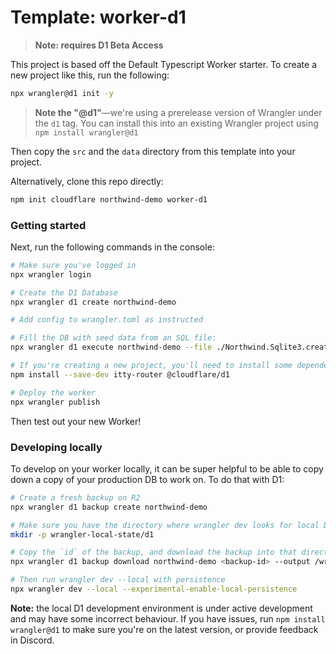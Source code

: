 # Template: worker-d1

> **Note: requires D1 Beta Access**

This project is based off the Default Typescript Worker starter. To create a new project like this, run the following:

```sh
npx wrangler@d1 init -y
```

> **Note the "@d1"**—we're using a prerelease version of Wrangler under the `d1` tag. You can install this into an existing Wrangler project using `npm install wrangler@d1`

Then copy the `src` and the `data` directory from this template into your project.

Alternatively, clone this repo directly:

```sh
npm init cloudflare northwind-demo worker-d1
```

### Getting started

Next, run the following commands in the console:

```sh
# Make sure you've logged in
npx wrangler login

# Create the D1 Database
npx wrangler d1 create northwind-demo

# Add config to wrangler.toml as instructed

# Fill the DB with seed data from an SQL file:
npx wrangler d1 execute northwind-demo --file ./Northwind.Sqlite3.create.sql

# If you're creating a new project, you'll need to install some dependencies:
npm install --save-dev itty-router @cloudflare/d1

# Deploy the worker
npx wrangler publish
```

Then test out your new Worker!

### Developing locally

To develop on your worker locally, it can be super helpful to be able to copy down a copy of your production DB to work on. To do that with D1:

```sh
# Create a fresh backup on R2
npx wrangler d1 backup create northwind-demo

# Make sure you have the directory where wrangler dev looks for local D1
mkdir -p wrangler-local-state/d1

# Copy the `id` of the backup, and download the backup into that directory
npx wrangler d1 backup download northwind-demo <backup-id> --output /wrangler-local-state/d1/DB.sqlite3

# Then run wrangler dev --local with persistence
npx wrangler dev --local --experimental-enable-local-persistence
```

**Note:** the local D1 development environment is under active development and may have some incorrect behaviour. If you have issues, run `npm install wrangler@d1` to make sure you're on the latest version, or provide feedback in Discord.
